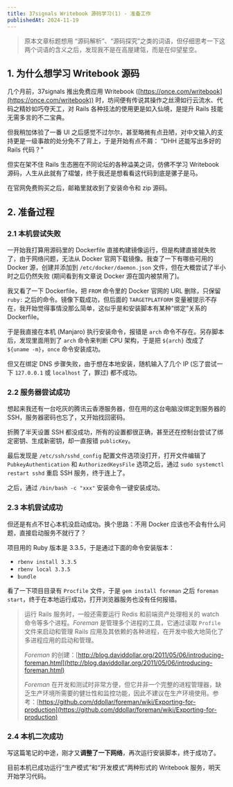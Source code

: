 ```yaml
---
title: 37signals Writebook 源码学习(1) - 准备工作
publishedAt: 2024-11-19
---
```


> 原本文章标题想用 “源码解析”、“源码探究”之类的词语，但仔细思考一下这两个词语的含义之后，发现我不是在高屋建瓴，而是在仰望星空。

## 1. 为什么想学习 Writebook 源码

几个月前，37signals 推出免费应用 Writebook ([https://once.com/writebook](https://once.com/writebook)) 时，坊间便有传说其操作之丝滑如行云流水、代码之精妙如巧夺天工，对 Rails 各种技法的使用更是如入仙境，是提升 Rails 技能无需多言的不二宝典。

但我稍加体验了一番 UI 之后感觉不过尔尔，甚至略微有点丑陋，对中文输入的支持更是一级事故的处分免不了背上，于是开始有点不屑： “DHH 还能写出多好的 Rails 代码？”

但实在架不住 Rails 生态圈在不同论坛的各种溢美之词，仿佛不学习 Writebook 源码，人生从此就有了褶皱，终于我还是想看看这代码到底是骡子是马。

在官网免费购买之后，邮箱里就收到了安装命令和 zip 源码。

## 2. 准备过程

### 2.1 本机尝试失败

一开始我打算用源码里的 Dockerfile 直接构建镜像运行，但是构建直接就失败了，由于网络问题，无法从 Docker 官网下载镜像。我查了一下有哪些可用的 Docker 源，创建并添加到 `/etc/docker/daemon.json` 文件，但在大概尝试了半小时之后仍然失败 (期间看到有文章说 Docker 源在国内被禁用了)。

我又看了一下 Dockerfile，把 `FROM` 命令里的 Docker 官网的 URL 删除，只保留 `ruby:` 之后的命令。镜像下载成功，但后面的 `TARGETPLATFORM` 变量被提示不存在，我开始觉得事情没那么简单，这似乎是和安装脚本有某种“绑定”关系的 Dockerfile。

于是我直接在本机 (Manjaro) 执行安装命令，报错是 `arch` 命令不存在。另存脚本后，发现里面用到了 `arch` 命令来判断 CPU 架构，于是把 `${arch}` 改成了 `${uname -m}`，`once` 命令安装成功。

但又在绑定 DNS 步骤失败，由于想在本地安装，随机输入了几个 IP (忘了尝试一下 `127.0.0.1` 或 `localhost` 了，罪过) 都不成功。

### 2.2 服务器尝试成功

想起来我还有一台吃灰的腾讯云香港服务器，但在用的这台电脑没绑定到服务器的 SSH，服务器密码也忘了，又开始找回密码。

折腾了半天设置 SSH 都没成功，所有的设置都很正确，甚至还在控制台尝试了绑定密钥、生成新密钥，却一直报错 `publicKey`。

最后发现是 `/etc/ssh/sshd_config` 配置文件选项没打开，打开文件编辑了 `PubkeyAuthentication` 和 `AuthorizedKeysFile` 选项之后，通过 `sudo systemctl restart sshd` 重启 SSH 服务，终于连上了。

之后，通过 `/bin/bash -c "xxx"` 安装命令一键安装成功。

### 2.3 本机尝试成功

但还是有点不甘心本机没启动成功。换个思路：不用 Docker 应该也不会有什么问题，直接启动服务不就行了？

项目用的 Ruby 版本是 3.3.5，于是通过下面的命令安装版本：

- `rbenv install 3.3.5`
- `rbenv local 3.3.5`
- `bundle`

看了一下项目目录有 `Procfile` 文件，于是 `gem install foreman` 之后 `foreman start`，终于在本地运行成功，打开浏览器服务也没有任何报错。

> 运行 Rails 服务时，一般还需要运行 Redis 和前端资产处理相关的 watch 命令等多个进程。*Foreman* 是管理多个进程的工具，它通过读取 `Profile` 文件来启动和管理 Rails 应用及其依赖的各种进程，在开发中极大地简化了多进程应用的启动和管理。
>
> *Foreman* 的创建：[http://blog.daviddollar.org/2011/05/06/introducing-foreman.html](http://blog.daviddollar.org/2011/05/06/introducing-foreman.html)
>
> *Foreman* 在开发和测试时非常方便，但它并非一个完整的进程管理器，缺乏生产环境所需要的健壮性和监控功能，因此不建议在生产环境使用。参考：[https://github.com/ddollar/foreman/wiki/Exporting-for-production](https://github.com/ddollar/foreman/wiki/Exporting-for-production)

### 2.4 本机二次成功

写这篇笔记的中途，刚才又**调整了一下网络**，再次运行安装脚本，终于成功了。

目前本机已成功运行“生产模式”和“开发模式”两种形式的 Writebook 服务，明天开始学习代码。